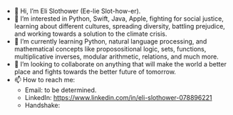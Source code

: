 - 👋 Hi, I’m Eli Slothower (Ee-lie Slot-how-er).
- 👀 I’m interested in Python, Swift, Java, Apple, fighting for social justice, learning about different cultures, spreading diversity, battling prejudice, and working towards a solution to the climate crisis. 
- 🌱 I’m currently learning Python, natural language processing, and mathematical concepts like proposositional logic, sets, functions, multiplicative inverses, modular arithmetic, relations, and much more.
- 💞️ I’m looking to collaborate on anything that will make the world a better place and fights towards the better future of tomorrow.
- 📫 How to reach me: 
	- Email: to be determined. 
	- LinkedIn: https://www.linkedin.com/in/eli-slothower-078896221
	- Handshake: 

<!---
eslothower/eslothower is a ✨ special ✨ repository because its `README.md` (this file) appears on your GitHub profile.
You can click the Preview link to take a look at your changes.
--->
